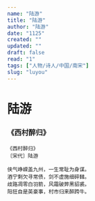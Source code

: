 ```yaml
---
name: "陆游"
title: "陆游"
author: "陆游"
date: "1125"
created: ""
updated: ""
draft: false
read: "1"
tags: ["人物/诗人/中国/南宋"]
slug: "luyou"
---
```


# 陆游

### 《西村醉归》

```
《西村醉归》
〔宋代〕陆游

侠气峥嵘盖九州，一生常耻为身谋。
酒宁剩欠寻常债，剑不虚施细碎雠。
歧路凋零白羽箭，风霜破弊黑貂裘。
阳狂自是英豪事，村市归来醉跨牛。
```
